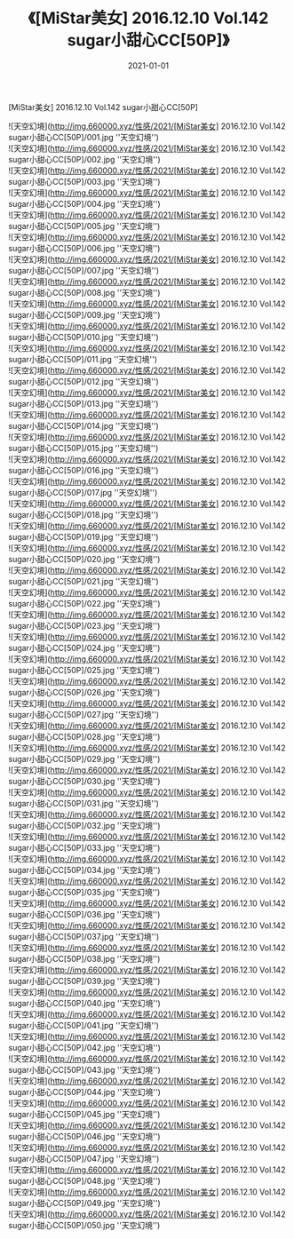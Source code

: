 ﻿---
layout: post
title:  《[MiStar美女] 2016.12.10 Vol.142 sugar小甜心CC[50P]》
date:   2021-01-01
img: http://img.660000.xyz/性感/2021/[MiStar美女] 2016.12.10 Vol.142 sugar小甜心CC[50P]/000.jpg
categories: [美女, 性感, 泳衣]
---

[MiStar美女] 2016.12.10 Vol.142 sugar小甜心CC[50P]



![天空幻境](http://img.660000.xyz/性感/2021/[MiStar美女] 2016.12.10 Vol.142 sugar小甜心CC[50P]/001.jpg ''天空幻境'') <br>
![天空幻境](http://img.660000.xyz/性感/2021/[MiStar美女] 2016.12.10 Vol.142 sugar小甜心CC[50P]/002.jpg ''天空幻境'') <br>
![天空幻境](http://img.660000.xyz/性感/2021/[MiStar美女] 2016.12.10 Vol.142 sugar小甜心CC[50P]/003.jpg ''天空幻境'') <br>
![天空幻境](http://img.660000.xyz/性感/2021/[MiStar美女] 2016.12.10 Vol.142 sugar小甜心CC[50P]/004.jpg ''天空幻境'') <br>
![天空幻境](http://img.660000.xyz/性感/2021/[MiStar美女] 2016.12.10 Vol.142 sugar小甜心CC[50P]/005.jpg ''天空幻境'') <br>
![天空幻境](http://img.660000.xyz/性感/2021/[MiStar美女] 2016.12.10 Vol.142 sugar小甜心CC[50P]/006.jpg ''天空幻境'') <br>
![天空幻境](http://img.660000.xyz/性感/2021/[MiStar美女] 2016.12.10 Vol.142 sugar小甜心CC[50P]/007.jpg ''天空幻境'') <br>
![天空幻境](http://img.660000.xyz/性感/2021/[MiStar美女] 2016.12.10 Vol.142 sugar小甜心CC[50P]/008.jpg ''天空幻境'') <br>
![天空幻境](http://img.660000.xyz/性感/2021/[MiStar美女] 2016.12.10 Vol.142 sugar小甜心CC[50P]/009.jpg ''天空幻境'') <br>
![天空幻境](http://img.660000.xyz/性感/2021/[MiStar美女] 2016.12.10 Vol.142 sugar小甜心CC[50P]/010.jpg ''天空幻境'') <br>
![天空幻境](http://img.660000.xyz/性感/2021/[MiStar美女] 2016.12.10 Vol.142 sugar小甜心CC[50P]/011.jpg ''天空幻境'') <br>
![天空幻境](http://img.660000.xyz/性感/2021/[MiStar美女] 2016.12.10 Vol.142 sugar小甜心CC[50P]/012.jpg ''天空幻境'') <br>
![天空幻境](http://img.660000.xyz/性感/2021/[MiStar美女] 2016.12.10 Vol.142 sugar小甜心CC[50P]/013.jpg ''天空幻境'') <br>
![天空幻境](http://img.660000.xyz/性感/2021/[MiStar美女] 2016.12.10 Vol.142 sugar小甜心CC[50P]/014.jpg ''天空幻境'') <br>
![天空幻境](http://img.660000.xyz/性感/2021/[MiStar美女] 2016.12.10 Vol.142 sugar小甜心CC[50P]/015.jpg ''天空幻境'') <br>
![天空幻境](http://img.660000.xyz/性感/2021/[MiStar美女] 2016.12.10 Vol.142 sugar小甜心CC[50P]/016.jpg ''天空幻境'') <br>
![天空幻境](http://img.660000.xyz/性感/2021/[MiStar美女] 2016.12.10 Vol.142 sugar小甜心CC[50P]/017.jpg ''天空幻境'') <br>
![天空幻境](http://img.660000.xyz/性感/2021/[MiStar美女] 2016.12.10 Vol.142 sugar小甜心CC[50P]/018.jpg ''天空幻境'') <br>
![天空幻境](http://img.660000.xyz/性感/2021/[MiStar美女] 2016.12.10 Vol.142 sugar小甜心CC[50P]/019.jpg ''天空幻境'') <br>
![天空幻境](http://img.660000.xyz/性感/2021/[MiStar美女] 2016.12.10 Vol.142 sugar小甜心CC[50P]/020.jpg ''天空幻境'') <br>
![天空幻境](http://img.660000.xyz/性感/2021/[MiStar美女] 2016.12.10 Vol.142 sugar小甜心CC[50P]/021.jpg ''天空幻境'') <br>
![天空幻境](http://img.660000.xyz/性感/2021/[MiStar美女] 2016.12.10 Vol.142 sugar小甜心CC[50P]/022.jpg ''天空幻境'') <br>
![天空幻境](http://img.660000.xyz/性感/2021/[MiStar美女] 2016.12.10 Vol.142 sugar小甜心CC[50P]/023.jpg ''天空幻境'') <br>
![天空幻境](http://img.660000.xyz/性感/2021/[MiStar美女] 2016.12.10 Vol.142 sugar小甜心CC[50P]/024.jpg ''天空幻境'') <br>
![天空幻境](http://img.660000.xyz/性感/2021/[MiStar美女] 2016.12.10 Vol.142 sugar小甜心CC[50P]/025.jpg ''天空幻境'') <br>
![天空幻境](http://img.660000.xyz/性感/2021/[MiStar美女] 2016.12.10 Vol.142 sugar小甜心CC[50P]/026.jpg ''天空幻境'') <br>
![天空幻境](http://img.660000.xyz/性感/2021/[MiStar美女] 2016.12.10 Vol.142 sugar小甜心CC[50P]/027.jpg ''天空幻境'') <br>
![天空幻境](http://img.660000.xyz/性感/2021/[MiStar美女] 2016.12.10 Vol.142 sugar小甜心CC[50P]/028.jpg ''天空幻境'') <br>
![天空幻境](http://img.660000.xyz/性感/2021/[MiStar美女] 2016.12.10 Vol.142 sugar小甜心CC[50P]/029.jpg ''天空幻境'') <br>
![天空幻境](http://img.660000.xyz/性感/2021/[MiStar美女] 2016.12.10 Vol.142 sugar小甜心CC[50P]/030.jpg ''天空幻境'') <br>
![天空幻境](http://img.660000.xyz/性感/2021/[MiStar美女] 2016.12.10 Vol.142 sugar小甜心CC[50P]/031.jpg ''天空幻境'') <br>
![天空幻境](http://img.660000.xyz/性感/2021/[MiStar美女] 2016.12.10 Vol.142 sugar小甜心CC[50P]/032.jpg ''天空幻境'') <br>
![天空幻境](http://img.660000.xyz/性感/2021/[MiStar美女] 2016.12.10 Vol.142 sugar小甜心CC[50P]/033.jpg ''天空幻境'') <br>
![天空幻境](http://img.660000.xyz/性感/2021/[MiStar美女] 2016.12.10 Vol.142 sugar小甜心CC[50P]/034.jpg ''天空幻境'') <br>
![天空幻境](http://img.660000.xyz/性感/2021/[MiStar美女] 2016.12.10 Vol.142 sugar小甜心CC[50P]/035.jpg ''天空幻境'') <br>
![天空幻境](http://img.660000.xyz/性感/2021/[MiStar美女] 2016.12.10 Vol.142 sugar小甜心CC[50P]/036.jpg ''天空幻境'') <br>
![天空幻境](http://img.660000.xyz/性感/2021/[MiStar美女] 2016.12.10 Vol.142 sugar小甜心CC[50P]/037.jpg ''天空幻境'') <br>
![天空幻境](http://img.660000.xyz/性感/2021/[MiStar美女] 2016.12.10 Vol.142 sugar小甜心CC[50P]/038.jpg ''天空幻境'') <br>
![天空幻境](http://img.660000.xyz/性感/2021/[MiStar美女] 2016.12.10 Vol.142 sugar小甜心CC[50P]/039.jpg ''天空幻境'') <br>
![天空幻境](http://img.660000.xyz/性感/2021/[MiStar美女] 2016.12.10 Vol.142 sugar小甜心CC[50P]/040.jpg ''天空幻境'') <br>
![天空幻境](http://img.660000.xyz/性感/2021/[MiStar美女] 2016.12.10 Vol.142 sugar小甜心CC[50P]/041.jpg ''天空幻境'') <br>
![天空幻境](http://img.660000.xyz/性感/2021/[MiStar美女] 2016.12.10 Vol.142 sugar小甜心CC[50P]/042.jpg ''天空幻境'') <br>
![天空幻境](http://img.660000.xyz/性感/2021/[MiStar美女] 2016.12.10 Vol.142 sugar小甜心CC[50P]/043.jpg ''天空幻境'') <br>
![天空幻境](http://img.660000.xyz/性感/2021/[MiStar美女] 2016.12.10 Vol.142 sugar小甜心CC[50P]/044.jpg ''天空幻境'') <br>
![天空幻境](http://img.660000.xyz/性感/2021/[MiStar美女] 2016.12.10 Vol.142 sugar小甜心CC[50P]/045.jpg ''天空幻境'') <br>
![天空幻境](http://img.660000.xyz/性感/2021/[MiStar美女] 2016.12.10 Vol.142 sugar小甜心CC[50P]/046.jpg ''天空幻境'') <br>
![天空幻境](http://img.660000.xyz/性感/2021/[MiStar美女] 2016.12.10 Vol.142 sugar小甜心CC[50P]/047.jpg ''天空幻境'') <br>
![天空幻境](http://img.660000.xyz/性感/2021/[MiStar美女] 2016.12.10 Vol.142 sugar小甜心CC[50P]/048.jpg ''天空幻境'') <br>
![天空幻境](http://img.660000.xyz/性感/2021/[MiStar美女] 2016.12.10 Vol.142 sugar小甜心CC[50P]/049.jpg ''天空幻境'') <br>
![天空幻境](http://img.660000.xyz/性感/2021/[MiStar美女] 2016.12.10 Vol.142 sugar小甜心CC[50P]/050.jpg ''天空幻境'') <br>